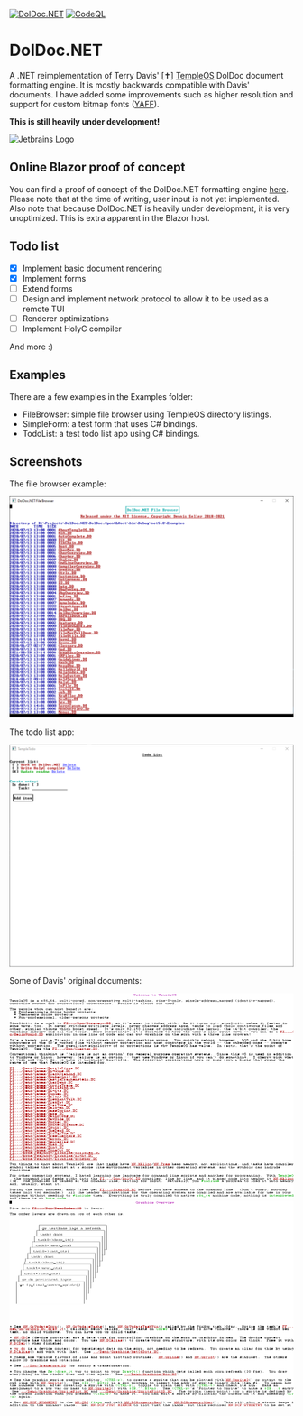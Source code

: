 [![DolDoc.NET](https://github.com/dseller/DolDoc.NET/actions/workflows/github-actions.yml/badge.svg)](https://github.com/dseller/DolDoc.NET/actions/workflows/github-actions.yml) [![CodeQL](https://github.com/dseller/DolDoc.NET/actions/workflows/codeql-analysis.yml/badge.svg)](https://github.com/dseller/DolDoc.NET/actions/workflows/codeql-analysis.yml)

# DolDoc.NET

A .NET reimplementation of Terry Davis' [✝] [TempleOS](http://www.templeos.org) DolDoc document formatting engine. It is mostly backwards compatible with Davis' documents. I have added some improvements such as higher resolution and support for custom bitmap fonts ([YAFF](https://github.com/robhagemans/hoard-of-bitfonts)).

**This is still heavily under development!**

[![Jetbrains Logo](https://resources.jetbrains.com/storage/products/company/brand/logos/jb_beam.png)](https://jb.gg/OpenSourceSupport)

## Online Blazor proof of concept

You can find a proof of concept of the DolDoc.NET formatting engine [here](http://dseller.github.io). Please note that at the time of writing, user input is not yet implemented. Also note that because DolDoc.NET is heavily under development,
it is very unoptimized. This is extra apparent in the Blazor host.

## Todo list

- [x] Implement basic document rendering
- [x] Implement forms
- [ ] Extend forms
- [ ] Design and implement network protocol to allow it to be used as a remote TUI
- [ ] Renderer optimizations
- [ ] Implement HolyC compiler

And more :)

## Examples

There are a few examples in the Examples folder:

- FileBrowser: simple file browser using TempleOS directory listings.
- SimpleForm: a test form that uses C# bindings.
- TodoList: a test todo list app using C# bindings.

## Screenshots

The file browser example:

![filebrowser](https://github.com/dseller/DolDoc.NET/blob/master/Screenshots/FileBrowser.png)

The todo list app:

![todo](https://github.com/dseller/DolDoc.NET/blob/master/Screenshots/todolist.png)

Some of Davis' original documents:

![new1](https://github.com/dseller/DolDoc.NET/blob/master/Screenshots/lbVPW6EQyX.png)
![new2](https://github.com/dseller/DolDoc.NET/blob/master/Screenshots/Os6YZl4Pqf.png)
